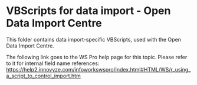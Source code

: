 # VBScripts for data import - Open Data Import Centre

This folder contains data import-specific VBScripts, used with the Open Data Import Centre. 

The following link goes to the WS Pro help page for this topic. Please refer to it for internal field name references: https://help2.innovyze.com/infoworkswspro/index.html#HTML/WS/r_using_a_script_to_control_import.htm